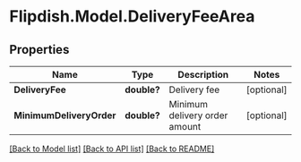 # Flipdish.Model.DeliveryFeeArea
## Properties

Name | Type | Description | Notes
------------ | ------------- | ------------- | -------------
**DeliveryFee** | **double?** | Delivery fee | [optional] 
**MinimumDeliveryOrder** | **double?** | Minimum delivery order amount | [optional] 

[[Back to Model list]](../README.md#documentation-for-models) [[Back to API list]](../README.md#documentation-for-api-endpoints) [[Back to README]](../README.md)


